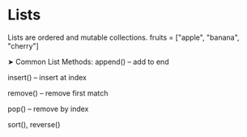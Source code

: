 # Lists
Lists are ordered and mutable collections.
fruits = ["apple", "banana", "cherry"]

➤ Common List Methods:
append() – add to end

insert() – insert at index

remove() – remove first match

pop() – remove by index

sort(), reverse()
